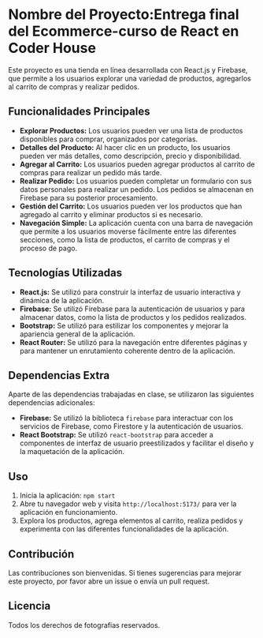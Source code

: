 # Nombre del Proyecto:Entrega final del Ecommerce-curso de React en Coder House

Este proyecto es una tienda en línea desarrollada con React.js y Firebase, que permite a los usuarios explorar una variedad de productos, agregarlos al carrito de compras y realizar pedidos.

## Funcionalidades Principales

- **Explorar Productos:** Los usuarios pueden ver una lista de productos disponibles para comprar, organizados por categorías.
- **Detalles del Producto:** Al hacer clic en un producto, los usuarios pueden ver más detalles, como descripción, precio y disponibilidad.
- **Agregar al Carrito:** Los usuarios pueden agregar productos al carrito de compras para realizar un pedido más tarde.
- **Realizar Pedido:** Los usuarios pueden completar un formulario con sus datos personales para realizar un pedido. Los pedidos se almacenan en Firebase para su posterior procesamiento.
- **Gestión del Carrito:** Los usuarios pueden ver los productos que han agregado al carrito y eliminar productos si es necesario.
- **Navegación Simple:** La aplicación cuenta con una barra de navegación que permite a los usuarios moverse fácilmente entre las diferentes secciones, como la lista de productos, el carrito de compras y el proceso de pago.

## Tecnologías Utilizadas

- **React.js:** Se utilizó para construir la interfaz de usuario interactiva y dinámica de la aplicación.
- **Firebase:** Se utilizó Firebase para la autenticación de usuarios y para almacenar datos, como la lista de productos y los pedidos realizados.
- **Bootstrap:** Se utilizó para estilizar los componentes y mejorar la apariencia general de la aplicación.
- **React Router:** Se utilizó para la navegación entre diferentes páginas y para mantener un enrutamiento coherente dentro de la aplicación.

## Dependencias Extra

Aparte de las dependencias trabajadas en clase, se utilizaron las siguientes dependencias adicionales:

- **Firebase:** Se utilizó la biblioteca `firebase` para interactuar con los servicios de Firebase, como Firestore y la autenticación de usuarios.
- **React Bootstrap:** Se utilizó `react-bootstrap` para acceder a componentes de interfaz de usuario preestilizados y facilitar el diseño y la maquetación de la aplicación.

## Uso

1. Inicia la aplicación: `npm start`
2. Abre tu navegador web y visita `http://localhost:5173/` para ver la aplicación en funcionamiento.
3. Explora los productos, agrega elementos al carrito, realiza pedidos y experimenta con las diferentes funcionalidades de la aplicación.

## Contribución

Las contribuciones son bienvenidas. Si tienes sugerencias para mejorar este proyecto, por favor abre un issue o envía un pull request.

## Licencia

Todos los derechos de fotografias reservados.
